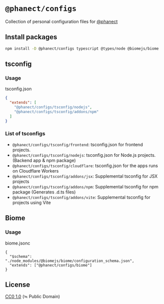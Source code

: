 # `@phanect/configs`

Collection of personal configuration files for [@phanect](https://github.com/phanect)

## Install packages

```sh
npm install -D @phanect/configs typescript @types/node @biomejs/biome
```

## tsconfig

### Usage

tsconfig.json

```json
{
  "extends": [
    "@phanect/configs/tsconfig/nodejs",
    "@phanect/configs/tsconfig/addons/npm"
  ]
}
```

### List of tsconfigs

- `@phanect/configs/tsconfig/frontend`: tsconfig.json for frontend projects.
- `@phanect/configs/tsconfig/nodejs`: tsconfig.json for Node.js projects. (Backend app & npm package)
- `@phanect/configs/tsconfig/cloudflare`: tsconfig.json for the apps runs on Cloudflare Workers
- `@phanect/configs/tsconfig/addons/jsx`: Supplemental tsconfig for JSX projects
- `@phanect/configs/tsconfig/addons/npm`: Supplemental tsconfig for npm package (Generates .d.ts files)
- `@phanect/configs/tsconfig/addons/vite`: Supplemental tsconfig for projects using Vite

## Biome

### Usage

biome.jsonc

```jsonc
{
  "$schema": "./node_modules/@biomejs/biome/configuration_schema.json",
  "extends": ["@phanect/configs/biome"]
}
```

## License

[CC0 1.0](./LICENSE.txt) (≒ Public Domain)
